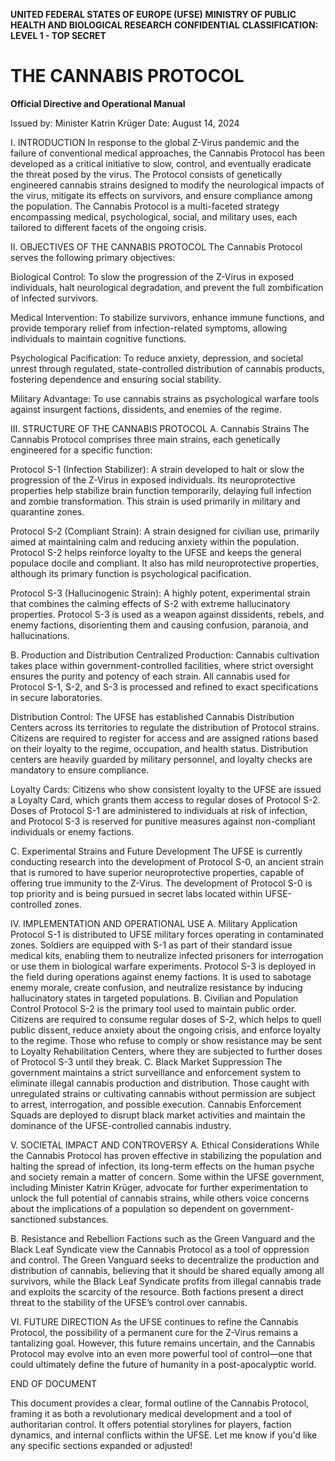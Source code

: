 **UNITED FEDERAL STATES OF EUROPE (UFSE)**
**MINISTRY OF PUBLIC HEALTH AND BIOLOGICAL RESEARCH**
**CONFIDENTIAL**
**CLASSIFICATION: LEVEL 1 - TOP SECRET**

# THE CANNABIS PROTOCOL
**Official Directive and Operational Manual**

Issued by: Minister Katrin Krüger
Date: August 14, 2024

I. INTRODUCTION
In response to the global Z-Virus pandemic and the failure of conventional medical approaches, the Cannabis Protocol has been developed as a critical initiative to slow, control, and eventually eradicate the threat posed by the virus. The Protocol consists of genetically engineered cannabis strains designed to modify the neurological impacts of the virus, mitigate its effects on survivors, and ensure compliance among the population. The Cannabis Protocol is a multi-faceted strategy encompassing medical, psychological, social, and military uses, each tailored to different facets of the ongoing crisis.

II. OBJECTIVES OF THE CANNABIS PROTOCOL
The Cannabis Protocol serves the following primary objectives:

Biological Control:
To slow the progression of the Z-Virus in exposed individuals, halt neurological degradation, and prevent the full zombification of infected survivors.

Medical Intervention:
To stabilize survivors, enhance immune functions, and provide temporary relief from infection-related symptoms, allowing individuals to maintain cognitive functions.

Psychological Pacification:
To reduce anxiety, depression, and societal unrest through regulated, state-controlled distribution of cannabis products, fostering dependence and ensuring social stability.

Military Advantage:
To use cannabis strains as psychological warfare tools against insurgent factions, dissidents, and enemies of the regime.

III. STRUCTURE OF THE CANNABIS PROTOCOL
A. Cannabis Strains
The Cannabis Protocol comprises three main strains, each genetically engineered for a specific function:

Protocol S-1 (Infection Stabilizer):
A strain developed to halt or slow the progression of the Z-Virus in exposed individuals. Its neuroprotective properties help stabilize brain function temporarily, delaying full infection and zombie transformation. This strain is used primarily in military and quarantine zones.

Protocol S-2 (Compliant Strain):
A strain designed for civilian use, primarily aimed at maintaining calm and reducing anxiety within the population. Protocol S-2 helps reinforce loyalty to the UFSE and keeps the general populace docile and compliant. It also has mild neuroprotective properties, although its primary function is psychological pacification.

Protocol S-3 (Hallucinogenic Strain):
A highly potent, experimental strain that combines the calming effects of S-2 with extreme hallucinatory properties. Protocol S-3 is used as a weapon against dissidents, rebels, and enemy factions, disorienting them and causing confusion, paranoia, and hallucinations.

B. Production and Distribution
Centralized Production:
Cannabis cultivation takes place within government-controlled facilities, where strict oversight ensures the purity and potency of each strain. All cannabis used for Protocol S-1, S-2, and S-3 is processed and refined to exact specifications in secure laboratories.

Distribution Control:
The UFSE has established Cannabis Distribution Centers across its territories to regulate the distribution of Protocol strains. Citizens are required to register for access and are assigned rations based on their loyalty to the regime, occupation, and health status. Distribution centers are heavily guarded by military personnel, and loyalty checks are mandatory to ensure compliance.

Loyalty Cards:
Citizens who show consistent loyalty to the UFSE are issued a Loyalty Card, which grants them access to regular doses of Protocol S-2. Doses of Protocol S-1 are administered to individuals at risk of infection, and Protocol S-3 is reserved for punitive measures against non-compliant individuals or enemy factions.

C. Experimental Strains and Future Development
The UFSE is currently conducting research into the development of Protocol S-0, an ancient strain that is rumored to have superior neuroprotective properties, capable of offering true immunity to the Z-Virus. The development of Protocol S-0 is top priority and is being pursued in secret labs located within UFSE-controlled zones.

IV. IMPLEMENTATION AND OPERATIONAL USE
A. Military Application
Protocol S-1 is distributed to UFSE military forces operating in contaminated zones. Soldiers are equipped with S-1 as part of their standard issue medical kits, enabling them to neutralize infected prisoners for interrogation or use them in biological warfare experiments.
Protocol S-3 is deployed in the field during operations against enemy factions. It is used to sabotage enemy morale, create confusion, and neutralize resistance by inducing hallucinatory states in targeted populations.
B. Civilian and Population Control
Protocol S-2 is the primary tool used to maintain public order. Citizens are required to consume regular doses of S-2, which helps to quell public dissent, reduce anxiety about the ongoing crisis, and enforce loyalty to the regime.
Those who refuse to comply or show resistance may be sent to Loyalty Rehabilitation Centers, where they are subjected to further doses of Protocol S-3 until they break.
C. Black Market Suppression
The government maintains a strict surveillance and enforcement system to eliminate illegal cannabis production and distribution. Those caught with unregulated strains or cultivating cannabis without permission are subject to arrest, interrogation, and possible execution. Cannabis Enforcement Squads are deployed to disrupt black market activities and maintain the dominance of the UFSE-controlled cannabis industry.

V. SOCIETAL IMPACT AND CONTROVERSY
A. Ethical Considerations
While the Cannabis Protocol has proven effective in stabilizing the population and halting the spread of infection, its long-term effects on the human psyche and society remain a matter of concern. Some within the UFSE government, including Minister Katrin Krüger, advocate for further experimentation to unlock the full potential of cannabis strains, while others voice concerns about the implications of a population so dependent on government-sanctioned substances.

B. Resistance and Rebellion
Factions such as the Green Vanguard and the Black Leaf Syndicate view the Cannabis Protocol as a tool of oppression and control. The Green Vanguard seeks to decentralize the production and distribution of cannabis, believing that it should be shared equally among all survivors, while the Black Leaf Syndicate profits from illegal cannabis trade and exploits the scarcity of the resource. Both factions present a direct threat to the stability of the UFSE’s control over cannabis.

VI. FUTURE DIRECTION
As the UFSE continues to refine the Cannabis Protocol, the possibility of a permanent cure for the Z-Virus remains a tantalizing goal. However, this future remains uncertain, and the Cannabis Protocol may evolve into an even more powerful tool of control—one that could ultimately define the future of humanity in a post-apocalyptic world.

END OF DOCUMENT

This document provides a clear, formal outline of the Cannabis Protocol, framing it as both a revolutionary medical development and a tool of authoritarian control. It offers potential storylines for players, faction dynamics, and internal conflicts within the UFSE. Let me know if you'd like any specific sections expanded or adjusted!
